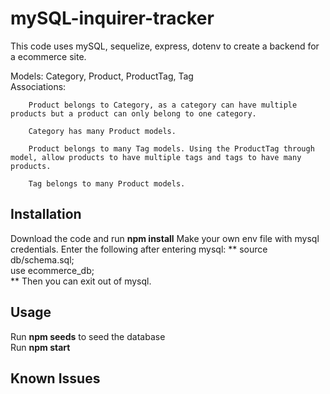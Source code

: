# mySQL-inquirer-tracker
This code uses mySQL, sequelize, express, dotenv to create a backend for a ecommerce site.

Models: Category, Product, ProductTag, Tag  
Associations:  
```
    Product belongs to Category, as a category can have multiple products but a product can only belong to one category.

    Category has many Product models.

    Product belongs to many Tag models. Using the ProductTag through model, allow products to have multiple tags and tags to have many products.

    Tag belongs to many Product models.
```

## Installation
Download the code and run **npm install** 
Make your own env file with mysql credentials.
Enter the following after entering mysql:
**
source db/schema.sql;  
use ecommerce_db;  
**
Then you can exit out of mysql. 

## Usage
Run **npm seeds** to seed the database  
Run **npm start**


## Known Issues

